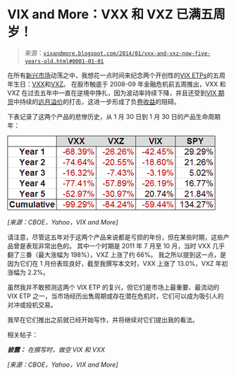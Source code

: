 <!--yml

分类：未分类

日期：2024-05-18 16:11:21

-->

# VIX and More：VXX 和 VXZ 已满五周岁！

> 来源：[`vixandmore.blogspot.com/2014/01/vxx-and-vxz-now-five-years-old.html#0001-01-01`](http://vixandmore.blogspot.com/2014/01/vxx-and-vxz-now-five-years-old.html#0001-01-01)

在所有[新兴市场](http://vixandmore.blogspot.com/search/label/emerging%20markets)动荡之中，我想花一点时间来纪念两个开创性的[VIX ETPs](http://vixandmore.blogspot.com/search/label/VIX%20ETN)的五周年生日：[VXX](http://vixandmore.blogspot.com/search/label/VXX)和[VXZ](http://vixandmore.blogspot.com/search/label/VXZ)。 在股市触底于 2008-09 年金融危机前五周推出，VXX 和 VXZ 在过去五年中一直在逆境中挣扎，因为波动率持续下降，并且还受到[VIX 期货](http://vixandmore.blogspot.com/search/label/VIX%20futures)中持续的[远月溢价](http://vixandmore.blogspot.com/search/label/contango)的打击，这进一步形成了负[卷收益](http://vixandmore.blogspot.com/search/label/roll%20yield)的阻碍。

下表记录了这两个产品的悲惨历史，从 1 月 30 日到 1 月 30 日的产品生命周期年：

![](img/900a953d3d2617b0f7f07ebdfc70a447.png)

*[来源：CBOE，Yahoo，VIX and More]*

请注意，尽管这五年对于这两个产品来说都是亏损的年份，但在某些时期，这些产品曾是表现非常出色的。 其中一个时期是 2011 年 7 月至 10 月，当时 VXX 几乎翻了三番（最大涨幅为 198%），VXZ 上涨了约 66%。 我之所以提到这一点，是因为它们在 1 月份表现良好，截至我撰写本文时，VXX 上涨了 13.0%，VXZ 年初涨幅为 2.2%。

虽然我并不敢预测这两个 VIX ETP 的复兴，但它们是市场上最重要、最流动的 VIX ETP 之一，当市场经历出售周期或存在潜在危机时，它们可以成为吸引人的对冲或投机交易。

我早在它们推出之前就已经开始写作，并将继续对它们提出我的看法。

相关帖子：

***披露：*** *在撰写时，做空 VIX 和 VXX*

*[来源：CBOE，Yahoo，VIX and More]*

